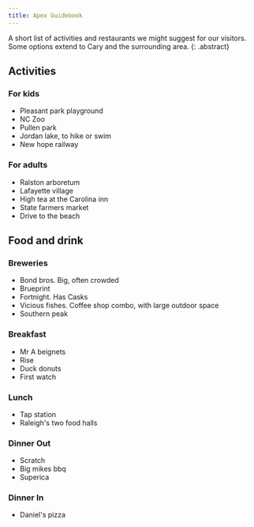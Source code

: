 ```yaml
---
title: Apex Guidebook
---
```


A short list of activities and restaurants we might suggest for our visitors.
Some options extend to Cary and the surrounding area.
{: .abstract}

## Activities

### For kids

* Pleasant park playground
* NC Zoo
* Pullen park
* Jordan lake, to hike or swim
* New hope railway

### For adults

* Ralston arboretum
* Lafayette village
* High tea at the Carolina inn
* State farmers market
* Drive to the beach

## Food and drink

### Breweries

* Bond bros. Big, often crowded
* Brueprint
* Fortnight. Has Casks
* Vicious fishes. Coffee shop combo, with large outdoor space
* Southern peak

### Breakfast

* Mr A beignets
* Rise
* Duck donuts
* First watch

### Lunch

* Tap station
* Raleigh's two food halls

### Dinner Out

* Scratch
* Big mikes bbq
* Superica

### Dinner In

* Daniel's pizza
